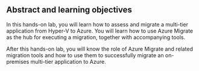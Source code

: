 ## Abstract and learning objectives 

In this hands-on lab, you will learn how to assess and migrate a multi-tier application from Hyper-V to Azure. You will learn how to use Azure Migrate as the hub for executing a migration, together with accompanying tools.

After this hands-on lab, you will know the role of Azure Migrate and related migration tools and how to use them to successfully migrate an on-premises multi-tier application to Azure.

